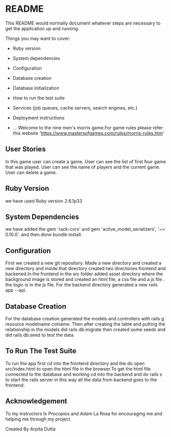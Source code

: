 # README

This README would normally document whatever steps are necessary to get the
application up and running.

Things you may want to cover:

* Ruby version

* System dependencies

* Configuration

* Database creation

* Database initialization

* How to run the test suite

* Services (job queues, cache servers, search engines, etc.)

* Deployment instructions

* ...
Welcome to the nine men's morris game.For game rules please refer this website 'https://www.mastersofgames.com/rules/morris-rules.htm'

## User Stories
In this game user can create a game.
User can see the list of first four game that was played.
User can see the name of players and the current game.
User can delete a game.


## Ruby Version

we have used Ruby version 2.6.1p33

## System Dependencies

we have added the gem 'rack-cors' and gem 'active_model_serializers', '~> 0.10.0'. and then done bundle install.

## Configuration

First we created a new git repository. Made a new directory and created a new directory and inside that directory created two directories frontend and backened.In the frontend in the src folder added asset directory where the background image is stored and created an html file, a css file and a js file . the logic is in the js file. For the backend  directory generated a new rails app  --api.

## Database Creation

For the database creation generated the models and controllers with rails g resource modelname colname. Then after creating the table and putting the relationship in the models did rails db:migrate then created some seeds and did rails db:seed to test the data. 

## To Run The Test Suite

To run the app first cd into the frontend directory and the do open src/index.html to open the html file in the browser.To get the html file connected to the database and working cd into the backend and do rails s to start the rails server in this way all the data from backend goes to the frontend.



## Acknowledgement

To my instructors Ix Procopios and Adam La Rosa for encouraging me and helping me through my project.

Created By
Arpita Dutta
